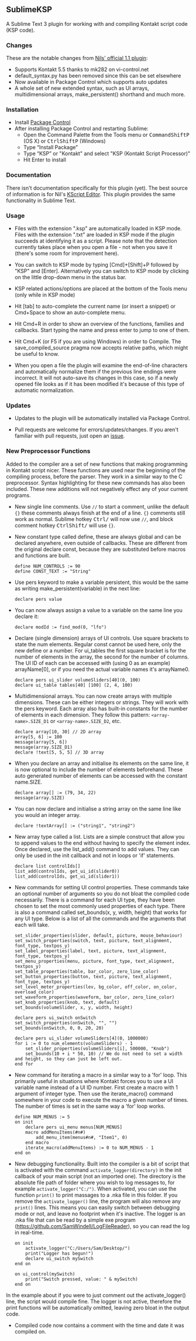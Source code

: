 ## SublimeKSP

A Sublime Text 3 plugin for working with and compiling Kontakt script code 
(KSP code).

### Changes
These are the notable changes from [Nils' official 1.1 plugin](http://nilsliberg.se/ksp/):

* Supports Kontakt 5.5 thanks to mk282 on vi-control.net
* default_syntax.py has been removed since this can be set elsewhere
* Now available in Package Control which supports auto updates
* A whole set of new extended syntax, such as UI arrays, multidimensional arrays, make_persistent() shorthand and much more.

### Installation

* Install [Package Control](https://packagecontrol.io/installation)
* After installing Package Control and restarting Sublime:
  * Open the Command Palette from the Tools menu or <kbd>Command</kbd><kbd>Shift</kbd><kbd>P</kbd> (OS X) or <kbd>Ctrl</kbd><kbd>Shift</kbd><kbd>P</kbd> (Windows)
  * Type “Install Package”
  * Type “KSP” or "Kontakt" and select "KSP (Kontakt Script Processor)"
  * Hit Enter to install

### Documentation
There isn't documentation specifically for this plugin (yet). The best source of 
information is for Nil's [KScript Editor](http://nilsliberg.se/ksp/scripts/tutorial/editor.html). 
This plugin provides the same functionality in Sublime Text.

### Usage

* Files with the extension ".ksp" are automatically loaded in KSP mode. Files 
with the extension ".txt" are loaded in KSP mode if the plugin succeeds at 
identifying it as a script. Please note that the detection currently takes place 
when you open a file - not when you save it (there's some room for improvement 
here). 

* You can switch to KSP mode by typing [Cmd]+[Shift]+P followed by "KSP" and 
[Enter]. Alternatively you can switch to KSP mode by clicking on the little 
drop-down menu in the status bar.

* KSP related actions/options are placed at the bottom of the Tools menu (only 
while in KSP mode)

* Hit [tab] to auto-complete the current name (or insert a snippet) or Cmd+Space 
to show an auto-complete menu.

* Hit Cmd+R in order to show an overview of the functions, families and 
callbacks. Start typing the name and press enter to jump to one of them.

* Hit Cmd+K (or F5 if you are using Windows) in order to Compile. The 
save_compiled_source pragma now accepts relative paths, which might be useful to 
know.

* When you open a file the plugin will examine the end-of-line characters and 
automatically normalize them if the previous line endings were incorrect. It 
will not auto-save its changes in this case, so if a newly opened file looks as 
if it has been modified it's because of this type of automatic normalization.

### Updates
* Updates to the plugin will be automatically installed via Package Control.

* Pull requests are welcome for errors/updates/changes. If you aren't familiar 
with pull requests, just open an [issue](https://github.com/nojanath/SublimeKSP/issues). 

### New Preprocessor Functions

Added to the compiler are a set of new functions that making programming in Kontakt script nicer. These functions are used near the beginning of the compiling process, before the parser. 
They work in a similar way to the C preprocessor. Syntax highlighting for these new commands has also been included. These new additions will not negatively effect any of your current programs.


* New single line comments. Use `//` to start a comment, unlike the default `{}` these comments always finish at
the end of a line. `{}` comments still work as normal. Sublime hotkey <kbd>Ctrl</kbd><kbd>/</kbd> will now use `//`, and block comment hotkey <kbd>Ctrl</kbd><kbd>Shift</kbd><kbd>/</kbd> will use `{}`.

* New constant type called define, these are always global and can be declared anywhere, even outside of 
callbacks. These are different from the original declare const, because they are substituted before macros and functions are built.
    ```
	define NUM_CONTROLS := 90
	define CONST_TEXT := "String"
    ```
    
* Use pers keyword to make a variable persistent, this would be the same as writing make_persistent(variable) in the next line:
    ```
	declare pers value
	```

* You can now always assign a value to a variable on the same line you declare it:
    ```
	declare modId := find_mod(0, "lfo")
	```

* Declare (single dimension) arrays of UI controls. Use square brackets to state the num elements. Regular const cannot be
used here, only the new define or a number. For ui_tables the first square bracket is for the number of
elements in the array, the second for the number of columns. The UI ID of each can be accessed with (using 0 as an
example) arrayName[0], or if you need the actual variable names it's arrayName0.
    ```
	declare pers ui_slider volumeSliders[40](0, 100)
	declare ui_table tables[40] [100] (2, 4, 100)
	```

* Multidimensional arrays. You can now create arrays with multiple dimensions. These can be either integers or strings. They will work with the pers keyword. Each array also has built-in constants
for the number of elements in each dimension. They follow this pattern: `<array-name>.SIZE_D1` or `<array-name>.SIZE_D2`, etc.
	```
	declare array[10, 30] // 2D array
	array[5, 6] := 100
	message(array[5, 6])
	message(array.SIZE_D1)
	declare !text[5, 5, 5] // 3D array
	```

* When you declare an array and initialise its elements on the same line, it is now optional to include
the number of elements beforehand. These auto generated number of elements can be accessed with the constant
name.SIZE.
    ```
	declare array[] := (79, 34, 22)
	message(array.SIZE)
	```

* You can now declare and initialise a string array on the same line like you would an integer array.
    ```
	declare !textArray[] := ("string1", "string2")
	```

* New array type called a list. Lists are a simple construct that allow you to append values to the end
without having to specify the element index. Once declared, use the list_add() command to add values.
They can only be used in the init callback and not in loops or 'if' statements.
    ```
	declare list controlIds[]
	list_add(controlIds, get_ui_id(slider0))
	list_add(controlIds, get_ui_id(slider1))
	```

* New commands for setting UI control properties. These commands take an optional number of arguments so
you do not bloat the compiled code necessarily. There is a command for each UI type, they have been 
chosen to set the most commonly used properties of each type. There is also a command called 
set_bounds(x, y, width, height) that works for any UI type. Below is a list of all the commands and the 
arguments that each will take.
	```
	set_slider_properties(slider, default, picture, mouse_behaviour)
	set_switch_properties(switch, text, picture, text_alignment, font_type, textpos_y)
	set_label_properties(label, text, picture, text_alignment, font_type, textpos_y)
	set_menu_properties(menu, picture, font_type, text_alignment, textpos_y)
	set_table_properties(table, bar_color, zero_line_color)
	set_button_properties(button, text, picture, text_alignment, font_type, textpos_y)
	set_level_meter_properties(lev, bg_color, off_color, on_color, overload_color)
	set_waveform_properties(waveform, bar_color, zero_line_color)
	set_knob_properties(knob, text, default)
	set_bounds(volumeSlider, x, y, width, height)
	```
	
	```
	declare pers ui_switch onSwitch
	set_switch_properties(onSwitch, "", "")
	set_bounds(onSwitch, 0, 0, 20, 20)

	declare pers ui_slider volumeSliders[4](0, 1000000)
	for i := 0 to num_elements(volumeSliders) - 1
		set_slider_properties(volumeSliders[i], 500000, "Knob")
		set_bounds(10 + i * 50, 10) // We do not need to set a width and height, so they can just be left out. 
	end for
    ```

* New command for iterating a macro in a similar way to a 'for' loop. This primarily useful in situations where
Kontakt forces you to use a UI variable name instead of a UI ID number. First create a macro with 1 argument
of integer type. Then use the iterate_macro() command somewhere in your code to execute the macro a given 
number of times. The number of times is set in the same way a 'for' loop works.
    ```
	define NUM_MENUS := 5
	on init
		declare pers ui_menu menus[NUM_MENUS]
		macro addMenuItems(#n#)
			add_menu_item(menus#n#, "Item1", 0)
		end macro
		iterate_macro(addMenuItems) := 0 to NUM_MENUS - 1
	end on 
	```

* New debugging functionality. Built into the compiler is a bit of script that is activated with the command `activate_logger(directory)` in the init callback of your main script (not an imported one).
The directory is the absolute file path of folder where you wish to log messages to, for example `activate_logger("C:/")`. When activated, you can use
the function `print()` to print massages to a .nka file in this folder. If you remove the `activate_logger()` line, the program will also remove any `print()` lines. This means you can 
easily switch between debugging mode or not, and leave no footprint when it's inactive. The logger is an .nka file that can be read by a simple exe program (https://github.com/SamWindell/LogFileReader), 
so you can read the log in real-time.
	```
	on init
		activate_logger("C:/Users/Sam/Desktop/")
		print("Logger has begun!")
		declare ui_switch mySwitch
	end on

	on ui_control(mySwitch)
		print("Switch pressed, value: " & mySwitch)
	end on
	```
In the example about if you were to just comment out the activate_logger() line, the script would compile fine. The logger is not active, therefore the print functions will be automatically
omitted, leaving zero bloat in the output code.

* Compiled code now contains a comment with the time and date it was compiled on.
